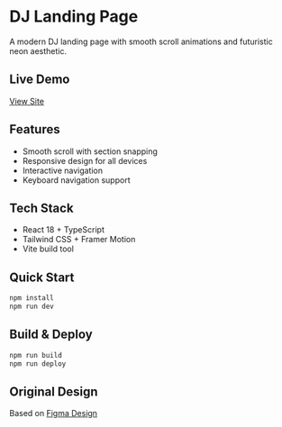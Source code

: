 
# DJ Landing Page

A modern DJ landing page with smooth scroll animations and futuristic neon aesthetic.

## Live Demo

[View Site](https://artgolwebdev.github.io/LP04/)

## Features

- Smooth scroll with section snapping
- Responsive design for all devices
- Interactive navigation
- Keyboard navigation support

## Tech Stack

- React 18 + TypeScript
- Tailwind CSS + Framer Motion
- Vite build tool

## Quick Start

```bash
npm install
npm run dev
```

## Build & Deploy

```bash
npm run build
npm run deploy
```

## Original Design

Based on [Figma Design](https://www.figma.com/design/SWcBUXAuFKhfEd9y1CBKM9/DJ-Landing-Page)
  